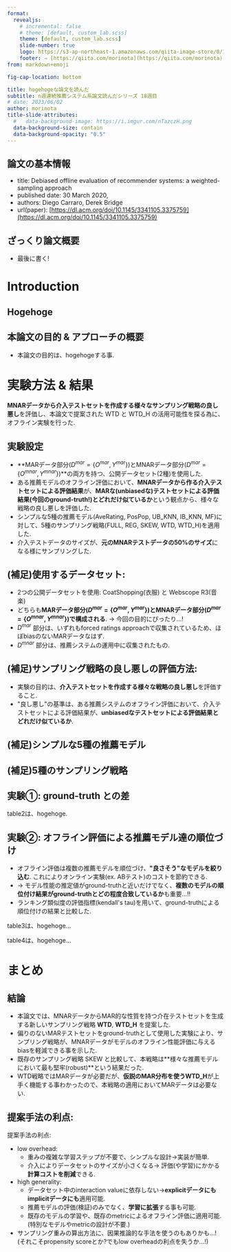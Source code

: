 ```yaml
---
format:
  revealjs:
    # incremental: false
    # theme: [default, custom_lab.scss]
    theme: [default, custom_lab.scss]
    slide-number: true
    logo: https://s3-ap-northeast-1.amazonaws.com/qiita-image-store/0/1697279/dfa905d1c1e242b4e39be182ae21a2b6ac72c0ad/large.png?1655951919
    footer: ⇒ [https://qiita.com/morinota](https://qiita.com/morinota)
from: markdown+emoji

fig-cap-location: bottom

title: hogehogeな論文を読んだ
subtitle: n週連続推薦システム系論文読んだシリーズ 18週目
# date: 2023/06/02
author: morinota
title-slide-attributes:
  #   data-background-image: https://i.imgur.com/nTazczH.png
  data-background-size: contain
  data-background-opacity: "0.5"
---
```


## 論文の基本情報

- title: Debiased offline evaluation of recommender systems: a weighted-sampling approach
- published date: 30 March 2020,
- authors: Diego Carraro, Derek Bridge
- url(paper): [https://dl.acm.org/doi/10.1145/3341105.3375759](https://dl.acm.org/doi/10.1145/3341105.3375759)

## ざっくり論文概要

- 最後に書く!

# Introduction

## Hogehoge

## 本論文の目的 & アプローチの概要

- 本論文の目的は、hogehogeする事.

# 実験方法 & 結果

**MNARデータから介入テストセットを作成する様々なサンプリング戦略の良し悪し**を評価し、本論文で提案された WTD と WTD_H の活用可能性を探る為に、オフライン実験を行った.

## 実験設定

- **MARデータ部分($D^{mar} = \{O^{mar} ,Y^{mar}\}$)とMNARデータ部分($D^{mar} = \{O^{mnar},Y^{mnar}\}$)**の両方を持つ、公開データセット(2種)を使用した.
- ある推薦モデルのオフライン評価において、**MNARデータから作る介入テストセットによる評価結果**が、**MARな(unbiasedな)テストセットによる評価結果(今回のground-truth!)**とどれだけ**似ているか**という観点から、様々な戦略の良し悪しを評価した.
- シンプルな5種の推薦モデル(AveRating, PosPop, UB_KNN, IB_KNN, MF)に対して、5種のサンプリング戦略(FULL, REG, SKEW, WTD, WTD_H)を適用した.
- 介入テストデータのサイズが、**元のMNARテストデータの50%のサイズ**になる様にサンプリングした.

## (補足)使用するデータセット:

- 2つの公開データセットを使用: CoatShopping(衣服) と Webscope R3(音楽)
- どちらも**MARデータ部分($D^{mar} = \{O^{mar} ,Y^{mar}\}$)とMNARデータ部分($D^{mar} = \{O^{mnar},Y^{mnar}\}$)で構成される**. -> 今回の目的にぴったり...!
- $D^{mar}$ 部分は、いずれもforced ratings approachで収集されているため、ほぼbiasのないMARデータなはず.
- $D^{mnar}$ 部分は、推薦システムの運用中に収集されたもの.

## (補足)サンプリング戦略の良し悪しの評価方法:

- 実験の目的は、**介入テストセットを作成する様々な戦略の良し悪し**を評価すること.
- "良し悪し"の基準は、ある推薦システムのオフライン評価において、介入テストセットによる評価結果が、**unbiasedなテストセットによる評価結果とどれだけ似ているか**.

## (補足)シンプルな5種の推薦モデル

## (補足)5種のサンプリング戦略

## 実験①: ground-truth との差

table2は、hogehoge.

## 実験②: オフライン評価による推薦モデル達の順位づけ

- オフライン評価は複数の推薦モデルを順位づけ、**"良さそう"なモデルを絞り込む**. これによりオンライン実験(ex. ABテスト)のコストを節約できる.
- -> モデル性能の推定値がground-truthと近いだけでなく、**複数のモデルの順位付け結果がground-truthとどの程度合致しているか**も重要...!!
- ランキング類似度の評価指標(kendall's tau)を用いて、ground-truthによる順位付けの結果と比較した.

table3は、hogehoge...

table4は、hogehoge...

# まとめ

## 結論

- 本論文では、MNARデータからMAR的な性質を持つ介在テストセットを生成する新しいサンプリング戦略 **WTD**, **WTD_H** を提案した.
- 偏りのないMARテストセットをground-truthとして使用した実験により、サンプリング戦略が、MNARデータがモデルのオフライン性能評価に与えるbiasを軽減できる事を示した.
- 既存のサンプリング戦略 SKEW と比較して、本戦略は**様々な推薦モデルにおいて最も堅牢(robust)**という結果だった.
- WTD戦略ではMARデータが必要だが、**仮説のMAR分布を使うWTD_H**が上手く機能する事わかったので、本戦略の適用においてMARデータは必要ない.

## 提案手法の利点:

提案手法の利点:

- low overhead:
  - 重みの複雑な学習ステップが不要で、シンプルな設計->実装が簡単.
  - 介入によりデータセットのサイズが小さくなる-> 評価(や学習)にかかる**計算コストを削減**できる.
- high generality:
  - データセット中のinteraction valueに依存しない->**explicitデータにもimplicitデータにも**適用可能.
  - 推薦モデルの評価(検証)のみでなく、**学習に拡張**する事も可能.
  - 既存のモデルの学習や、既存のmetricによるオフライン評価に適用可能. (特別なモデルやmetricの設計が不要.)
- サンプリング重みの算出方法に、因果推論的な手法を使うのもありかも...!(それこそpropensity scoreとか?でもlow overheadの利点を失うか...!)

